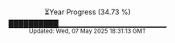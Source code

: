 <p align="center">
⏳Year Progress (34.73 %) <br>
██████████▁▁▁▁▁▁▁▁▁▁▁▁▁▁▁▁▁▁▁▁ <br>
<sub>Updated: Wed, 07 May 2025 18:31:13 GMT</sub>
</p>

